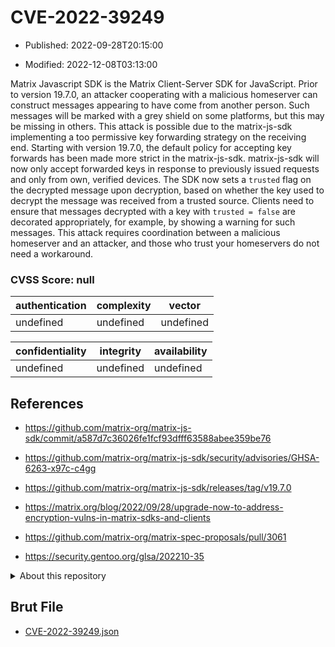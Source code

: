 # CVE-2022-39249

- Published: 2022-09-28T20:15:00

- Modified: 2022-12-08T03:13:00

Matrix Javascript SDK is the Matrix Client-Server SDK for JavaScript. Prior to version 19.7.0, an attacker cooperating with a malicious homeserver can construct messages appearing to have come from another person. Such messages will be marked with a grey shield on some platforms, but this may be missing in others. This attack is possible due to the matrix-js-sdk implementing a too permissive key forwarding strategy on the receiving end. Starting with version 19.7.0, the default policy for accepting key forwards has been made more strict in the matrix-js-sdk. matrix-js-sdk will now only accept forwarded keys in response to previously issued requests and only from own, verified devices. The SDK now sets a `trusted` flag on the decrypted message upon decryption, based on whether the key used to decrypt the message was received from a trusted source. Clients need to ensure that messages decrypted with a key with `trusted = false` are decorated appropriately, for example, by showing a warning for such messages. This attack requires coordination between a malicious homeserver and an attacker, and those who trust your homeservers do not need a workaround.

### CVSS Score: **null**

| authentication | complexity | vector |
| --- | --- | --- |
| undefined | undefined | undefined |

| confidentiality | integrity | availability |
| --- | --- | --- |
| undefined | undefined | undefined |

## References

* https://github.com/matrix-org/matrix-js-sdk/commit/a587d7c36026fe1fcf93dfff63588abee359be76

* https://github.com/matrix-org/matrix-js-sdk/security/advisories/GHSA-6263-x97c-c4gg

* https://github.com/matrix-org/matrix-js-sdk/releases/tag/v19.7.0

* https://matrix.org/blog/2022/09/28/upgrade-now-to-address-encryption-vulns-in-matrix-sdks-and-clients

* https://github.com/matrix-org/matrix-spec-proposals/pull/3061

* https://security.gentoo.org/glsa/202210-35

<details>
<summary>About this repository</summary> 

  This repository is part of the project [Live Hack CVE](https://github.com/Live-Hack-CVE). Main website can be found [www.live-hack.org](https://www.live-hack.org) 
  
  Made by [Sn0wAlice](https://github.com/Sn0wAlice) for the people that care about security and need to have a feed of the latest CVEs. Hope you enjoy it, don't forget to star the repo and follow me on [Twitter](https://twitter.com/Sn0wAlice) and [Github](https://github.com/Sn0wAlice). And that is my [personnal website](https://www.alice-snow.me/)

  - [Home Page](https://github.com/Live-Hack-CVE)
  - [Framework](https://github.com/Live-Hack-CVE/cve-framework)
  - [CVE database](https://github.com/Live-Hack-CVE/full_database)
  - [Changelog](https://github.com/Live-Hack-CVE/Changelog)
</details>

## Brut File

* [CVE-2022-39249.json](https://raw.githubusercontent.com/Live-Hack-CVE/full_database/main/cves/2022/CVE-2022-39249.json)

